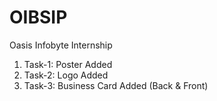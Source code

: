 # OIBSIP
 Oasis Infobyte Internship
 1. Task-1: Poster Added
 2. Task-2: Logo Added
 2. Task-3: Business Card Added (Back & Front)
